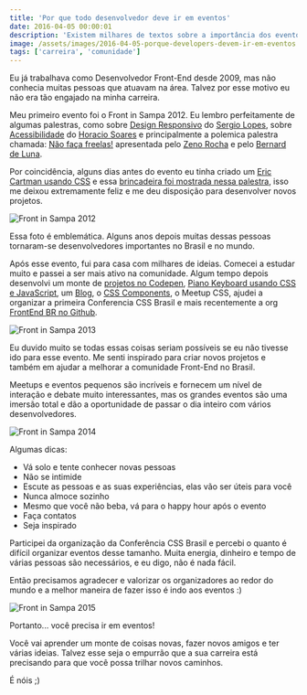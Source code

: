 ```yaml
---
title: 'Por que todo desenvolvedor deve ir em eventos'
date: 2016-04-05 00:00:01
description: 'Existem milhares de textos sobre a importância dos eventos para desenvolvedores, mas todos precisam entender que eventos podem mudar a carreiras'
image: /assets/images/2016-04-05-porque-developers-devem-ir-em-eventos.jpg
tags: ['carreira', 'comunidade']
---
```


Eu já trabalhava como Desenvolvedor Front-End desde 2009, mas não conhecia muitas pessoas que atuavam na área. Talvez por esse motivo eu não era tão engajado na minha carreira.

Meu primeiro evento foi o Front in Sampa 2012. Eu lembro perfeitamente de algumas palestras, como sobre [Design Responsivo](https://www.youtube.com/watch?v=G1DgnvPN2Fw&list=PLnjYA3TxpDpgWE9cXwT5H7wEsG6ql-Q59&index=22) do [Sergio Lopes](https://twitter.com/sergio_caelum), sobre [Acessibilidade](https://www.youtube.com/watch?v=UzTVq7we84w&list=PLnjYA3TxpDpgWE9cXwT5H7wEsG6ql-Q59&index=23[) do [Horacio Soares](https://twitter.com/horaciosoares) e principalmente a polemica palestra chamada: [Não faça freelas!](https://www.youtube.com/watch?v=y8UUKv7j0l0) apresentada pelo [Zeno Rocha](https://twitter.com/zenorocha) e pelo [Bernard de Luna](https://twitter.com/bernarddeluna).

Por coincidência, alguns dias antes do evento eu tinha criado um [Eric Cartman usando CSS](http://codepen.io/felipefialho/pen/qzDCJ) e essa [brincadeira foi mostrada nessa palestra](https://youtu.be/y8UUKv7j0l0?t=32m19s), isso me deixou extremamente feliz e me deu disposição para desenvolver novos projetos.

![Front in Sampa 2012](assets/front-in-sampa-2012.jpg)

Essa foto é emblemática. Alguns anos depois muitas dessas pessoas tornaram-se desenvolvedores importantes no Brasil e no mundo.

Após esse evento, fui para casa com milhares de ideias. Comecei a estudar muito e passei a ser mais ativo na comunidade. Algum tempo depois desenvolvi um monte de [projetos no Codepen](http://codepen.io/felipefialho), [Piano Keyboard usando CSS e JavaScript](https://www.felipefialho.com/piano), um [Blog](/blog/), o [CSS Components](https://www.felipefialho.com/csscomponents), o Meetup CSS, ajudei a organizar a primeira Conferencia CSS Brasil e mais recentemente a org [FrontEnd BR no Github](https://github.com/frontendbr/).

![Front in Sampa 2013](assets/front-in-sampa-2013.jpg)

Eu duvido muito se todas essas coisas seriam possíveis se eu não tivesse ido para esse evento. Me senti inspirado para criar novos projetos e também em ajudar a melhorar a comunidade Front-End no Brasil.

Meetups e eventos pequenos são incríveis e fornecem um nível de interação e debate muito interessantes, mas os grandes eventos são uma imersão total e dão a oportunidade de passar o dia inteiro com vários desenvolvedores.

![Front in Sampa 2014](assets/front-in-sampa-2014.jpg)

Algumas dicas:

- Vá solo e tente conhecer novas pessoas
- Não se intimide
- Escute as pessoas e as suas experiências, elas vão ser úteis para você
- Nunca almoce sozinho
- Mesmo que você não beba, vá para o happy hour após o evento
- Faça contatos
- Seja inspirado

Participei da organização da Conferência CSS Brasil e percebi o quanto é difícil organizar eventos desse tamanho. Muita energia, dinheiro e tempo de várias pessoas são necessários, e eu digo, não é nada fácil.

Então precisamos agradecer e valorizar os organizadores ao redor do mundo e a melhor maneira de fazer isso é indo aos eventos :)

![Front in Sampa 2015](assets/front-in-sampa-2015.png)

Portanto... você precisa ir em eventos!

Você vai aprender um monte de coisas novas, fazer novos amigos e ter várias ideias.
Talvez esse seja o empurrão que a sua carreira está precisando para que você possa trilhar novos caminhos.

É nóis ;)
